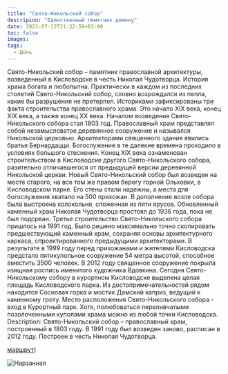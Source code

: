 ```yaml
---
title: "Свято-Никольский собор"
descripion: "Единственный пямятник демону"
date: 2021-07-12T21:32:59+03:00
toc: false
images:
tags:
  - День
---
```


Свято-Никольский собор – памятник православной архитектуры, возведенный в Кисловодске в честь Николая Чудотворца. История храма богата и любопытна. Практически в каждом из последних столетий Свято-Никольский собор, словно возрождался из пепла, какие бы разрушения не претерпел. Историками зафиксированы три факта строительства православного храма. Это начало XIX века, конец XIX века, а также конец XX века.
Началом возведения Свято-Никольского собора стал 1803 год. Православный храм представлял собой незамысловатое деревянное сооружение и назывался Никольской церковью. Архитекторами священного здания явились братья Бернардацци. Богослужение в те далекие времена проходило в условиях большого стеснения.
Конец XIX века ознаменован строительством  в Кисловодске другого Свято-Никольского собора, разительно отличавшегося от предыдущей версии деревянной Никольской церкви. Новый Свято-Никольский собор был возведен на месте старого, на все том же правом берегу горной Ольховки, в Кисловодском парке. Его стены стали надежны, а места для богослужения хватало на 500 прихожан. В дополнение возле собора была выстроена колокольня, сложенная из пяти ярусов. Обновленный каменный храм Николая Чудотворца простоял до 1936 года, пока не был подорван.
Третье строительство Свято-Никольского собора пришлось на 1991 год. Было решено максимально точно скопировать предшествующий каменный храм, сохраняя основы архитектурного каркаса, спроектированного предыдущими архитекторами. В результате в 1999 году перед прихожанами и жителями Кисловодска предстало пятикупольное сооружение 54 метра высотой, способное вместить 3500 человек. В 2012 году священное сооружение покрыла изящная роспись именитого художника Вдовкина.
Сегодня Свято-Никольскому собору в курортном Кисловодске выделена целая площадь Кисловодского парка. Из достопримечательностей рядом находится Сосновая горка и мостик Дамский каприз, ведущий к каменному гроту. Место расположения Свято-Никольского собора - вход в Курортный парк. Хотя, полюбоваться переливчатыми позолоченными куполами храма можно из любой точки Кисловодска.
Description:
Свято-Никольский собор – православный храм, построенный в 1803 году. В 1991 году был возведен заново, расписан в 2012 году. Построен в честь Николая Чудотворца.

[маршрут](https://goo.gl/maps/76USTGZvM5SNL3Zw8))

![Нарзанная](/img/svyato-nikolskiy-sobor-700x464.jpg)
